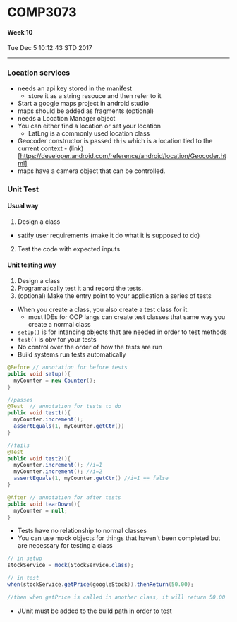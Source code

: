 # COMP3073
#### Week 10
Tue Dec  5 10:12:43 STD 2017

___

### Location services
- needs an api key stored in the manifest
  - store it as a string resouce and then refer to it
- Start a google maps project in android studio
- maps should be added as fragments (optional)
- needs a Location Manager object
- You can either find a location or set your location
  - LatLng is a commonly used location class
- Geocoder constructor is passed `this` which is a location tied to the current context - (link)[https://developer.android.com/reference/android/location/Geocoder.html]
- maps have a camera object that can be controlled.

### Unit Test
#### Usual way
1. Design a class
  - satify user requirements (make it do what it is supposed to do)
2. Test the code with expected inputs
#### Unit testing way
1. Design a class
2. Programatically test it and record the tests.
3. (optional) Make the entry point to your application a series of tests
- When you create a class, you also create a test class for it.
  - most IDEs for OOP langs can create test classes that same way you create a normal class
- `setUp()` is for intancing objects that are needed in order to test methods
- `test()` is obv for your tests
- No control over the order of how the tests are run
- Build systems run tests automatically
``` java
@Before // annotation for before tests
public void setup(){
  myCounter = new Counter();
}

//passes
@Test  // annotation for tests to do
public void test1(){
  myCounter.increment();
  assertEquals(1, myCounter.getCtr())
}

//fails
@Test
public void test2(){
  myCounter.increment(); //i=1
  myCounter.increment(); //i=2
  assertEquals(1, myCounter.getCtr() //i=1 == false
}

@After // annotation for after tests
public void tearDown(){
  myCounter = null;
}

```
- Tests have no relationship to normal classes
- You can use mock objects for things that haven't been completed but are necessary for testing a class

```java
// in setup
stockService = mock(StockService.class);

// in test
when(stockService.getPrice(googleStock)).thenReturn(50.00);

//then when getPrice is called in another class, it will return 50.00

```

- JUnit must be added to the build path in order to test

